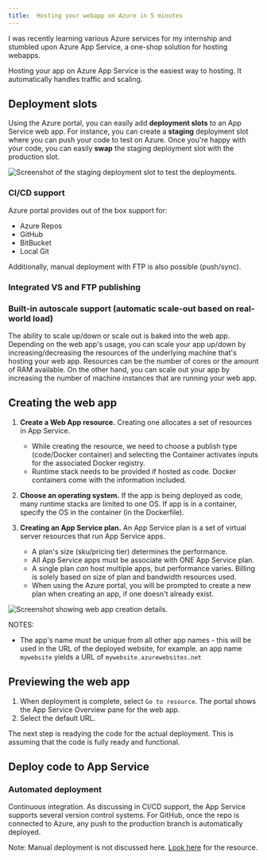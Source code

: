 ```yaml
---
title:  Hosting your webapp on Azure in 5 minutes
---
```


I was recently learning various Azure services for my internship and stumbled upon Azure App Service, a one-shop solution for hosting webapps.

Hosting your app on Azure App Service is the easiest way to hosting. It automatically handles traffic and scaling.

## Deployment slots

Using the Azure portal, you can easily add **deployment slots** to an App Service web app. For instance, you can create a **staging** deployment slot where you can push your code to test on Azure. Once you're happy with your code, you can easily **swap** the staging deployment slot with the production slot.

![Screenshot of the staging deployment slot to test the deployments.](https://learn.microsoft.com/en-us/training/modules/host-a-web-app-with-azure-app-service/media/2-deployment-slots.png)


### CI/CD support

Azure portal provides out of the box support for:

- Azure Repos
- GitHub
- BitBucket
- Local Git

Additionally, manual deployment with FTP is also possible (push/sync).


### Integrated VS and FTP publishing

### Built-in autoscale support (automatic scale-out based on real-world load)

The ability to scale up/down or scale out is baked into the web app. Depending on the web app's usage, you can scale your app up/down by increasing/decreasing the resources of the underlying machine that's hosting your web app. Resources can be the number of cores or the amount of RAM available. On the other hand, you can scale out your app by increasing the number of machine instances that are running your web app.


## Creating the web app

1. **Create a Web App resource.** Creating one allocates a set of resources in App Service.
	- While creating the resource, we need to choose a publish type (code/Docker container) and selecting the Container activates inputs for the associated Docker registry.
	- Runtime stack needs to be provided if hosted as code. Docker containers come with the information included.

2. **Choose an operating system.** If the app is being deployed as code, many runtime stacks are limited to one OS. If app is in a container, specify the OS in the container (in the Dockerfile).

3. **Creating an App Service plan.** An App Service plan is a set of virtual server resources that run App Service apps. 
	- A plan's size (sku/pricing tier) determines the performance. 
	- All App Service apps must be associate with ONE App Service plan.
	- A single plan *can* host multiple apps, but performance varies. Billing is solely based on size of plan and bandwidth resources used. 
	- When using the Azure portal, you will be prompted to create a new plan when creating an app, if one doesn't already exist.


![Screenshot showing web app creation details.](https://learn.microsoft.com/en-us/training/modules/host-a-web-app-with-azure-app-service/media/3-create-web-app-node.png)

NOTES:

- The app's name must be unique from all other app names - this will be used in the URL of the deployed website, for example. an app name `mywebsite` yields a URL of `mywebsite.azurewebsites.net`


## Previewing the web app

1. When deployment is complete, select `Go to resource`. The portal shows the App Service Overview pane for the web app.
2. Select the default URL.


The next step is readying the code for the actual deployment. This is assuming that the code is fully ready and functional. 

## Deploy code to App Service

### Automated deployment 

Continuous integration. As discussing in CI/CD support, the App Service supports several version control systems. 
For GitHub, once the repo is connected to Azure, any push to the production branch is automatically deployed.

Note: Manual deployment is not discussed here. [Look here](https://learn.microsoft.com/en-us/training/modules/host-a-web-app-with-azure-app-service/6-deploying-code-to-app-service) for the resource.

